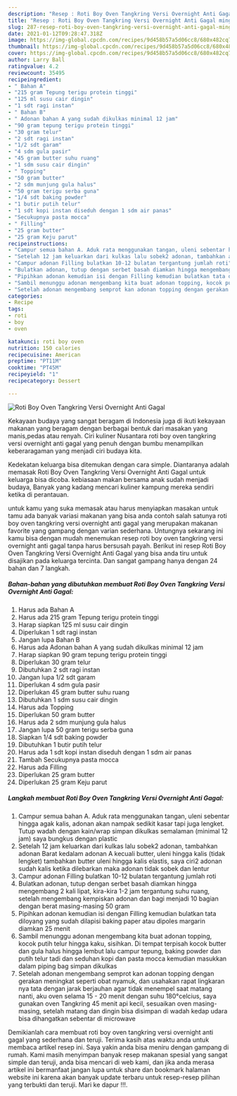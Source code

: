 ```yaml
---
description: "Resep : Roti Boy Oven Tangkring Versi Overnight Anti Gagal minggu ini"
title: "Resep : Roti Boy Oven Tangkring Versi Overnight Anti Gagal minggu ini"
slug: 287-resep-roti-boy-oven-tangkring-versi-overnight-anti-gagal-minggu-ini
date: 2021-01-12T09:28:47.318Z
image: https://img-global.cpcdn.com/recipes/9d458b57a5d06cc8/680x482cq70/roti-boy-oven-tangkring-versi-overnight-anti-gagal-foto-resep-utama.jpg
thumbnail: https://img-global.cpcdn.com/recipes/9d458b57a5d06cc8/680x482cq70/roti-boy-oven-tangkring-versi-overnight-anti-gagal-foto-resep-utama.jpg
cover: https://img-global.cpcdn.com/recipes/9d458b57a5d06cc8/680x482cq70/roti-boy-oven-tangkring-versi-overnight-anti-gagal-foto-resep-utama.jpg
author: Larry Ball
ratingvalue: 4.2
reviewcount: 35495
recipeingredient:
- " Bahan A"
- "215 gram Tepung terigu protein tinggi"
- "125 ml susu cair dingin"
- "1 sdt ragi instan"
- " Bahan B"
- " Adonan bahan A yang sudah dikulkas minimal 12 jam"
- "90 gram tepung terigu protein tinggi"
- "30 gram telur"
- "2 sdt ragi instan"
- "1/2 sdt garam"
- "4 sdm gula pasir"
- "45 gram butter suhu ruang"
- "1 sdm susu cair dingin"
- " Topping"
- "50 gram butter"
- "2 sdm munjung gula halus"
- "50 gram terigu serba guna"
- "1/4 sdt baking powder"
- "1 butir putih telur"
- "1 sdt kopi instan diseduh dengan 1 sdm air panas"
- "Secukupnya pasta mocca"
- " Filling"
- "25 gram butter"
- "25 gram Keju parut"
recipeinstructions:
- "Campur semua bahan A. Aduk rata menggunakan tangan, uleni sebentar hingga agak kalis, adonan akan nampak sedikit kasar tapi juga lengket. Tutup wadah dengan kain/wrap simpan dikulkas semalaman (minimal 12 jam) saya bungkus dengan plastic"
- "Setelah 12 jam keluarkan dari kulkas lalu sobek2 adonan, tambahkan adonan Barat kedalam adonan A kecuali butter, uleni hingga kalis (tidak lengket) tambahkan butter uleni hingga kalis elastis, saya ciri2 adonan sudah kalis ketika dilebarkan maka adonan tidak sobek dan lentur"
- "Campur adonan Filling bulatkan 10-12 bulatan tergantung jumlah roti"
- "Bulatkan adonan, tutup dengan serbet basah diamkan hingga mengembang 2 kali lipat, kira-kira 1-2 jam tergantung suhu ruang, setelah mengembang kempiskan adonan dan bagi menjadi 10 bagian dengan berat masing-masing 50 gram"
- "Pipihkan adonan kemudian isi dengan Filling kemudian bulatkan tata diloyang yang sudah dilapisi baking paper atau dipoles margarin diamkan 25 menit"
- "Sambil menunggu adonan mengembang kita buat adonan topping, kocok putih telur hingga kaku, sisihkan. Di tempat terpisah kocok butter dan gula halus hingga lembut lalu campur tepung, baking powder dan putih telur tadi dan seduhan kopi dan pasta mocca kemudian masukkan dalam piping bag simpan dikulkas"
- "Setelah adonan mengembang semprot kan adonan topping dengan gerakan meningkat seperti obat nyamuk, dan usahakan rapat lingkaran nya tata dengan jarak berjauhan agar tidak menempel saat matang nanti, aku oven selama 15 - 20 menit dengan suhu 180°celcius, saya gunakan oven Tangkring 45 menit api kecil, sesuaikan oven masing-masing, setelah matang dan dingin bisa disimpan di wadah kedap udara bisa dihangatkan sebentar di microwave"
categories:
- Recipe
tags:
- roti
- boy
- oven

katakunci: roti boy oven 
nutrition: 150 calories
recipecuisine: American
preptime: "PT11M"
cooktime: "PT45M"
recipeyield: "1"
recipecategory: Dessert

---
```



![Roti Boy Oven Tangkring Versi Overnight Anti Gagal](https://img-global.cpcdn.com/recipes/9d458b57a5d06cc8/680x482cq70/roti-boy-oven-tangkring-versi-overnight-anti-gagal-foto-resep-utama.jpg)

Kekayaan budaya yang sangat beragam di Indonesia juga di ikuti kekayaan makanan yang beragam dengan berbagai bentuk dari masakan yang manis,pedas atau renyah. Ciri kuliner Nusantara roti boy oven tangkring versi overnight anti gagal yang penuh dengan bumbu menampilkan keberaragaman yang menjadi ciri budaya kita.


Kedekatan keluarga bisa ditemukan dengan cara simple. Diantaranya adalah memasak Roti Boy Oven Tangkring Versi Overnight Anti Gagal untuk keluarga bisa dicoba. kebiasaan makan bersama anak sudah menjadi budaya, Banyak yang kadang mencari kuliner kampung mereka sendiri ketika di perantauan.



untuk kamu yang suka memasak atau harus menyiapkan masakan untuk tamu ada banyak variasi makanan yang bisa anda contoh salah satunya roti boy oven tangkring versi overnight anti gagal yang merupakan makanan favorite yang gampang dengan varian sederhana. Untungnya sekarang ini kamu bisa dengan mudah menemukan resep roti boy oven tangkring versi overnight anti gagal tanpa harus bersusah payah.
Berikut ini resep Roti Boy Oven Tangkring Versi Overnight Anti Gagal yang bisa anda tiru untuk disajikan pada keluarga tercinta. Dan sangat gampang hanya dengan 24 bahan dan 7 langkah.


<!--inarticleads1-->

##### Bahan-bahan yang dibutuhkan membuat Roti Boy Oven Tangkring Versi Overnight Anti Gagal:

1. Harus ada  Bahan A
1. Harus ada 215 gram Tepung terigu protein tinggi
1. Harap siapkan 125 ml susu cair dingin
1. Diperlukan 1 sdt ragi instan
1. Jangan lupa  Bahan B
1. Harus ada  Adonan bahan A yang sudah dikulkas minimal 12 jam
1. Harap siapkan 90 gram tepung terigu protein tinggi
1. Diperlukan 30 gram telur
1. Dibutuhkan 2 sdt ragi instan
1. Jangan lupa 1/2 sdt garam
1. Diperlukan 4 sdm gula pasir
1. Diperlukan 45 gram butter suhu ruang
1. Dibutuhkan 1 sdm susu cair dingin
1. Harus ada  Topping
1. Diperlukan 50 gram butter
1. Harus ada 2 sdm munjung gula halus
1. Jangan lupa 50 gram terigu serba guna
1. Siapkan 1/4 sdt baking powder
1. Dibutuhkan 1 butir putih telur
1. Harus ada 1 sdt kopi instan diseduh dengan 1 sdm air panas
1. Tambah Secukupnya pasta mocca
1. Harus ada  Filling
1. Diperlukan 25 gram butter
1. Diperlukan 25 gram Keju parut




<!--inarticleads2-->

##### Langkah membuat  Roti Boy Oven Tangkring Versi Overnight Anti Gagal:

1. Campur semua bahan A. Aduk rata menggunakan tangan, uleni sebentar hingga agak kalis, adonan akan nampak sedikit kasar tapi juga lengket. Tutup wadah dengan kain/wrap simpan dikulkas semalaman (minimal 12 jam) saya bungkus dengan plastic
1. Setelah 12 jam keluarkan dari kulkas lalu sobek2 adonan, tambahkan adonan Barat kedalam adonan A kecuali butter, uleni hingga kalis (tidak lengket) tambahkan butter uleni hingga kalis elastis, saya ciri2 adonan sudah kalis ketika dilebarkan maka adonan tidak sobek dan lentur
1. Campur adonan Filling bulatkan 10-12 bulatan tergantung jumlah roti
1. Bulatkan adonan, tutup dengan serbet basah diamkan hingga mengembang 2 kali lipat, kira-kira 1-2 jam tergantung suhu ruang, setelah mengembang kempiskan adonan dan bagi menjadi 10 bagian dengan berat masing-masing 50 gram
1. Pipihkan adonan kemudian isi dengan Filling kemudian bulatkan tata diloyang yang sudah dilapisi baking paper atau dipoles margarin diamkan 25 menit
1. Sambil menunggu adonan mengembang kita buat adonan topping, kocok putih telur hingga kaku, sisihkan. Di tempat terpisah kocok butter dan gula halus hingga lembut lalu campur tepung, baking powder dan putih telur tadi dan seduhan kopi dan pasta mocca kemudian masukkan dalam piping bag simpan dikulkas
1. Setelah adonan mengembang semprot kan adonan topping dengan gerakan meningkat seperti obat nyamuk, dan usahakan rapat lingkaran nya tata dengan jarak berjauhan agar tidak menempel saat matang nanti, aku oven selama 15 - 20 menit dengan suhu 180°celcius, saya gunakan oven Tangkring 45 menit api kecil, sesuaikan oven masing-masing, setelah matang dan dingin bisa disimpan di wadah kedap udara bisa dihangatkan sebentar di microwave




Demikianlah cara membuat roti boy oven tangkring versi overnight anti gagal yang sederhana dan teruji. Terima kasih atas waktu anda untuk membaca artikel resep ini. Saya yakin anda bisa meniru dengan gampang di rumah. Kami masih menyimpan banyak resep makanan spesial yang sangat simple dan teruji, anda bisa mencari di web kami, dan jika anda merasa artikel ini bermanfaat jangan lupa untuk share dan bookmark halaman website ini karena akan banyak update terbaru untuk resep-resep pilihan yang terbukti dan teruji. Mari ke dapur !!!. 
